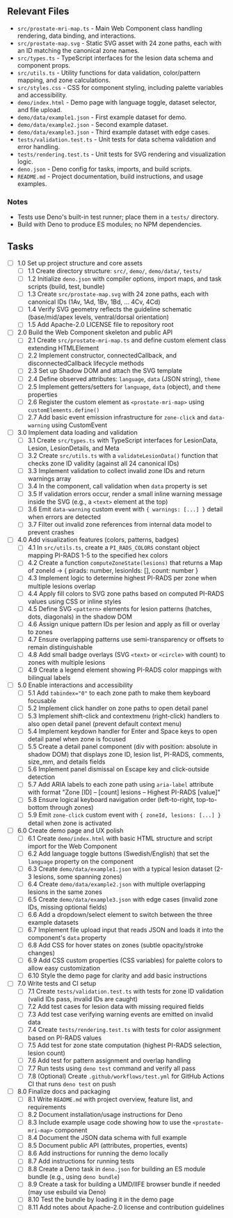 ## Relevant Files

- `src/prostate-mri-map.ts` - Main Web Component class handling rendering, data binding, and interactions.
- `src/prostate-map.svg` - Static SVG asset with 24 zone paths, each with an ID matching the canonical zone names.
- `src/types.ts` - TypeScript interfaces for the lesion data schema and component props.
- `src/utils.ts` - Utility functions for data validation, color/pattern mapping, and zone calculations.
- `src/styles.css` - CSS for component styling, including palette variables and accessibility.
- `demo/index.html` - Demo page with language toggle, dataset selector, and file upload.
- `demo/data/example1.json` - First example dataset for demo.
- `demo/data/example2.json` - Second example dataset.
- `demo/data/example3.json` - Third example dataset with edge cases.
- `tests/validation.test.ts` - Unit tests for data schema validation and error handling.
- `tests/rendering.test.ts` - Unit tests for SVG rendering and visualization logic.
- `deno.json` - Deno config for tasks, imports, and build scripts.
- `README.md` - Project documentation, build instructions, and usage examples.

### Notes

- Tests use Deno's built-in test runner; place them in a `tests/` directory.
- Build with Deno to produce ES modules; no NPM dependencies.

## Tasks

- [ ] 1.0 Set up project structure and core assets
  - [ ] 1.1 Create directory structure: `src/`, `demo/`, `demo/data/`, `tests/`
  - [ ] 1.2 Initialize `deno.json` with compiler options, import maps, and task scripts (build, test, bundle)
  - [ ] 1.3 Create `src/prostate-map.svg` with 24 zone paths, each with canonical IDs (1Av, 1Ad, 1Bv, 1Bd, ... 4Cv, 4Cd)
  - [ ] 1.4 Verify SVG geometry reflects the guideline schematic (base/mid/apex levels, ventral/dorsal orientation)
  - [ ] 1.5 Add Apache-2.0 LICENSE file to repository root

- [ ] 2.0 Build the Web Component skeleton and public API
  - [ ] 2.1 Create `src/prostate-mri-map.ts` and define custom element class extending HTMLElement
  - [ ] 2.2 Implement constructor, connectedCallback, and disconnectedCallback lifecycle methods
  - [ ] 2.3 Set up Shadow DOM and attach the SVG template
  - [ ] 2.4 Define observed attributes: `language`, `data` (JSON string), `theme`
  - [ ] 2.5 Implement getters/setters for `language`, `data` (object), and `theme` properties
  - [ ] 2.6 Register the custom element as `<prostate-mri-map>` using `customElements.define()`
  - [ ] 2.7 Add basic event emission infrastructure for `zone-click` and `data-warning` using CustomEvent

- [ ] 3.0 Implement data loading and validation
  - [ ] 3.1 Create `src/types.ts` with TypeScript interfaces for LesionData, Lesion, LesionDetails, and Meta
  - [ ] 3.2 Create `src/utils.ts` with a `validateLesionData()` function that checks zone ID validity (against all 24 canonical IDs)
  - [ ] 3.3 Implement validation to collect invalid zone IDs and return warnings array
  - [ ] 3.4 In the component, call validation when `data` property is set
  - [ ] 3.5 If validation errors occur, render a small inline warning message inside the SVG (e.g., a `<text>` element at the top)
  - [ ] 3.6 Emit `data-warning` custom event with `{ warnings: [...] }` detail when errors are detected
  - [ ] 3.7 Filter out invalid zone references from internal data model to prevent crashes

- [ ] 4.0 Add visualization features (colors, patterns, badges)
  - [ ] 4.1 In `src/utils.ts`, create a `PI_RADS_COLORS` constant object mapping PI-RADS 1-5 to the specified hex colors
  - [ ] 4.2 Create a function `computeZoneState(lesions)` that returns a Map of zoneId → { pirads: number, lesionIds: [], count: number }
  - [ ] 4.3 Implement logic to determine highest PI-RADS per zone when multiple lesions overlap
  - [ ] 4.4 Apply fill colors to SVG zone paths based on computed PI-RADS values using CSS or inline styles
  - [ ] 4.5 Define SVG `<pattern>` elements for lesion patterns (hatches, dots, diagonals) in the shadow DOM
  - [ ] 4.6 Assign unique pattern IDs per lesion and apply as fill or overlay to zones
  - [ ] 4.7 Ensure overlapping patterns use semi-transparency or offsets to remain distinguishable
  - [ ] 4.8 Add small badge overlays (SVG `<text>` or `<circle>` with count) to zones with multiple lesions
  - [ ] 4.9 Create a legend element showing PI-RADS color mappings with bilingual labels

- [ ] 5.0 Enable interactions and accessibility
  - [ ] 5.1 Add `tabindex="0"` to each zone path to make them keyboard focusable
  - [ ] 5.2 Implement click handler on zone paths to open detail panel
  - [ ] 5.3 Implement shift-click and contextmenu (right-click) handlers to also open detail panel (prevent default context menu)
  - [ ] 5.4 Implement keydown handler for Enter and Space keys to open detail panel when zone is focused
  - [ ] 5.5 Create a detail panel component (div with position: absolute in shadow DOM) that displays zone ID, lesion list, PI-RADS, comments, size_mm, and details fields
  - [ ] 5.6 Implement panel dismissal on Escape key and click-outside detection
  - [ ] 5.7 Add ARIA labels to each zone path using `aria-label` attribute with format "Zone [ID] – [count] lesions – Highest PI-RADS [value]"
  - [ ] 5.8 Ensure logical keyboard navigation order (left-to-right, top-to-bottom through zones)
  - [ ] 5.9 Emit `zone-click` custom event with `{ zoneId, lesions: [...] }` detail when zone is activated

- [ ] 6.0 Create demo page and UX polish
  - [ ] 6.1 Create `demo/index.html` with basic HTML structure and script import for the Web Component
  - [ ] 6.2 Add language toggle buttons (Swedish/English) that set the `language` property on the component
  - [ ] 6.3 Create `demo/data/example1.json` with a typical lesion dataset (2-3 lesions, some spanning zones)
  - [ ] 6.4 Create `demo/data/example2.json` with multiple overlapping lesions in the same zones
  - [ ] 6.5 Create `demo/data/example3.json` with edge cases (invalid zone IDs, missing optional fields)
  - [ ] 6.6 Add a dropdown/select element to switch between the three example datasets
  - [ ] 6.7 Implement file upload input that reads JSON and loads it into the component's `data` property
  - [ ] 6.8 Add CSS for hover states on zones (subtle opacity/stroke changes)
  - [ ] 6.9 Add CSS custom properties (CSS variables) for palette colors to allow easy customization
  - [ ] 6.10 Style the demo page for clarity and add basic instructions

- [ ] 7.0 Write tests and CI setup
  - [ ] 7.1 Create `tests/validation.test.ts` with tests for zone ID validation (valid IDs pass, invalid IDs are caught)
  - [ ] 7.2 Add test cases for lesion data with missing required fields
  - [ ] 7.3 Add test case verifying warning events are emitted on invalid data
  - [ ] 7.4 Create `tests/rendering.test.ts` with tests for color assignment based on PI-RADS values
  - [ ] 7.5 Add test for zone state computation (highest PI-RADS selection, lesion count)
  - [ ] 7.6 Add test for pattern assignment and overlap handling
  - [ ] 7.7 Run tests using `deno test` command and verify all pass
  - [ ] 7.8 (Optional) Create `.github/workflows/test.yml` for GitHub Actions CI that runs `deno test` on push

- [ ] 8.0 Finalize docs and packaging
  - [ ] 8.1 Write `README.md` with project overview, feature list, and requirements
  - [ ] 8.2 Document installation/usage instructions for Deno
  - [ ] 8.3 Include example usage code showing how to use the `<prostate-mri-map>` component
  - [ ] 8.4 Document the JSON data schema with full example
  - [ ] 8.5 Document public API (attributes, properties, events)
  - [ ] 8.6 Add instructions for running the demo locally
  - [ ] 8.7 Add instructions for running tests
  - [ ] 8.8 Create a Deno task in `deno.json` for building an ES module bundle (e.g., using `deno bundle`)
  - [ ] 8.9 Create a task for building a UMD/IIFE browser bundle if needed (may use esbuild via Deno)
  - [ ] 8.10 Test the bundle by loading it in the demo page
  - [ ] 8.11 Add notes about Apache-2.0 license and contribution guidelines
